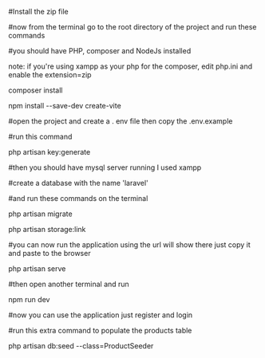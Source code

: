 
#Install the zip file

#now from the terminal go to the root directory of the project and run these commands

#you should have PHP, composer and NodeJs installed

note: if you're using xampp as your php for the composer, edit php.ini and enable the extension=zip

composer install

npm install --save-dev create-vite

#open the project and create a . env file then copy the .env.example

#run this command

php artisan key:generate

#then you should have mysql server running I used xampp

#create a database with the name 'laravel'

#and run these commands on the terminal

php artisan migrate

php artisan storage:link


#you can now run the application using the url will show there just copy it and paste to the browser

php artisan serve

#then open another terminal and run

npm run dev

#now you can use the application just register and login


#run this extra command to populate the products table 

php artisan db:seed --class=ProductSeeder
